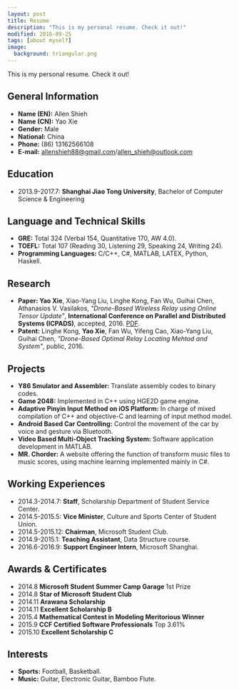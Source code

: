 ```yaml
---
layout: post
title: Resume
description: "This is my personal resume. Check it out!"
modified: 2016-09-25
tags: [about myself]
image:
  background: triangular.png
---
```


This is my personal resume. Check it out!

## General Information
* **Name (EN):** Allen Shieh
* **Name (CN):** Yao Xie
* **Gender:** Male
* **National:** China
* **Phone:** (86) 13162566108
* **E-mail:** allenshieh88@gmail.com/allen_shieh@outlook.com

## Education
* 2013.9-2017.7: **Shanghai Jiao Tong University**, Bachelor of Computer Science & Engineering

## Language and Technical Skills
* **GRE:** Total 324 (Verbal 154, Quantitative 170, AW 4.0).
* **TOEFL:** Total 107 (Reading 30, Listening 29, Speaking 24, Writing 24).
* **Programming Languages:** C/C++, C#, MATLAB, LATEX, Python, Haskell.

## Research
* **Paper: Yao Xie**, Xiao-Yang Liu, Linghe Kong, Fan Wu, Guihai Chen, Athanasios V. Vasilakos, *"Drone-Based Wireless Relay using Online Tensor Update"*, **International Conference on Parallel and Distributed Systems (ICPADS)**, accepted, 2016. [PDF](/publications/icpads2016drone).
* **Patent:** Linghe Kong, **Yao Xie**, Fan Wu, Yifeng Cao, Xiao-Yang Liu, Guihai Chen, *"Drone-Based Optimal Relay Locating Mehtod and System"*, public, 2016.

## Projects
* **Y86 Smulator and Assembler:** Translate assembly codes to binary codes.
* **Game 2048:** Implemented in C++ using HGE2D game engine.
* **Adaptive Pinyin Input Method on iOS Platform:** In charge of mixed compilation of C++ and objective-C and learning of input method model.
* **Android Based Car Controlling:** Control the movement of the car by voice and gesture via Bluetooth.
* **Video Based Multi-Object Tracking System:** Software application development in MATLAB.
* **MR. Chorder:** A website offering the function of transform music files to music scores, using machine learning implemented mainly in C#.

## Working Experiences
* 2014.3-2014.7: **Staff**, Scholarship Department of Student Service Center.
* 2014.5-2015.5: **Vice Minister**, Culture and Sports Center of Student Union.
* 2014.5-2015.12: **Chairman**, Microsoft Student Club.
* 2014.9-2015.1: **Teaching Assistant**, Data Structure course.
* 2016.6-2016.9: **Support Engineer Intern**, Microsoft Shanghai.

## Awards & Certificates
* 2014.8 **Microsoft Student Summer Camp Garage** 1st Prize
* 2014.8 **Star of Microsoft Student Club**
* 2014.11 **Arawana Scholarship**
* 2014.11 **Excellent Scholarship B**
* 2015.4 **Mathematical Contest in Modeling Meritorious Winner**
* 2015.9 **CCF Certified Software Professionals** Top 3.61%
* 2015.10 **Excellent Scholarship C**

## Interests
* **Sports:** Football, Basketball.
* **Music:** Guitar, Electronic Guitar, Bamboo Flute.
